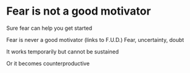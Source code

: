 # Fear is not a good motivator

Sure fear can help you get started


Fear is never a good motivator
(links to F.U.D.)
Fear, uncertainty, doubt

It works temporarily 
but cannot be sustained

Or it becomes counterproductive